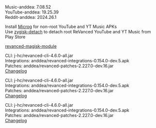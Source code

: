 Music-anddea: 7.08.52  
YouTube-anddea: 19.25.39  
Reddit-anddea: 2024.26.1  

Install [Microg](https://github.com/ReVanced/GmsCore/releases) for non-root YouTube and YT Music APKs  
Use [zygisk-detach](https://github.com/j-hc/zygisk-detach) to detach root ReVanced YouTube and YT Music from Play Store  

[revanced-magisk-module](https://github.com/j-hc/revanced-magisk-module)
  
CLI: j-hc/revanced-cli-4.6.0-all.jar  
Integrations: anddea/revanced-integrations-0.154.0-dev.5.apk  
Patches: anddea/revanced-patches-2.227.0-dev.16.jar  
[Changelog](https://github.com/anddea/revanced-patches/releases/tag/v2.227.0-dev.16)

CLI: j-hc/revanced-cli-4.6.0-all.jar  
Integrations: anddea/revanced-integrations-0.154.0-dev.5.apk  
Patches: anddea/revanced-patches-2.227.0-dev.16.jar  
[Changelog](https://github.com/anddea/revanced-patches/releases/tag/v2.227.0-dev.16)

CLI: j-hc/revanced-cli-4.6.0-all.jar  
Integrations: anddea/revanced-integrations-0.154.0-dev.5.apk  
Patches: anddea/revanced-patches-2.227.0-dev.16.jar  
[Changelog](https://github.com/anddea/revanced-patches/releases/tag/v2.227.0-dev.16)  
